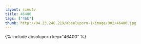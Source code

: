 ```yaml
--- 
layout: sieutv
title: 46400
tags: ["46k"]
thumb: http://94.23.248.219/absoluporn-1/image/002/46400.jpg
---
```

{% include absoluporn key="46400" %} 
